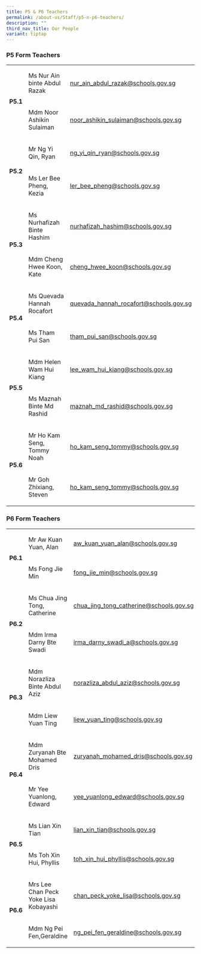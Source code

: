 ```yaml
---
title: P5 & P6 Teachers
permalink: /about-us/Staff/p5-n-p6-teachers/
description: ""
third_nav_title: Our People
variant: tiptap
---
```

<h3><strong>P5 Form Teachers</strong></h3>
<table style="minWidth: 75px">
<colgroup>
<col>
<col>
<col>
</colgroup>
<tbody>
<tr>
<td rowspan="2" colspan="1">
<p><strong>P5.1</strong>
</p>
</td>
<td rowspan="1" colspan="1">
<p>Ms Nur Ain binte Abdul Razak</p>
</td>
<td rowspan="1" colspan="1">
<p><a href="mailto:nur_ain_abdul_razak@schools.gov.sg" rel="noopener noreferrer nofollow" target="_blank">nur_ain_abdul_razak@schools.gov.sg</a>
</p>
</td>
</tr>
<tr>
<td rowspan="1" colspan="1">
<p>Mdm Noor Ashikin Sulaiman</p>
</td>
<td rowspan="1" colspan="1">
<p><a href="mailto:noor_ashikin_sulaiman@schools.gov.sg" rel="noopener noreferrer nofollow" target="_blank">noor_ashikin_sulaiman@schools.gov.sg</a>
</p>
</td>
</tr>
<tr>
<td rowspan="2" colspan="1">
<p><strong>P5.2</strong>
</p>
</td>
<td rowspan="1" colspan="1">
<p>Mr Ng Yi Qin, Ryan</p>
</td>
<td rowspan="1" colspan="1">
<p><a href="mailto:ng_yi_qin_ryan@schools.gov.sg" rel="noopener noreferrer nofollow" target="_blank">ng_yi_qin_ryan@schools.gov.sg</a>
</p>
</td>
</tr>
<tr>
<td rowspan="1" colspan="1">
<p>Ms Ler Bee Pheng, Kezia</p>
</td>
<td rowspan="1" colspan="1">
<p><a href="mailto:ler_bee_pheng@schools.gov.sg" rel="noopener noreferrer nofollow" target="_blank">ler_bee_pheng@schools.gov.sg</a>
</p>
</td>
</tr>
<tr>
<td rowspan="2" colspan="1">
<p><strong>P5.3 </strong>
<br>
</p>
</td>
<td rowspan="1" colspan="1">
<p>Ms Nurhafizah Binte Hashim</p>
</td>
<td rowspan="1" colspan="1">
<p><a href="mailto:nurhafizah_hashim@schools.gov.sg" rel="noopener noreferrer nofollow" target="_blank">nurhafizah_hashim@schools.gov.sg</a>
</p>
</td>
</tr>
<tr>
<td rowspan="1" colspan="1">
<p>Mdm Cheng Hwee Koon, Kate</p>
</td>
<td rowspan="1" colspan="1">
<p><a href="mailto:cheng_hwee_koon@schools.gov.sg" rel="noopener noreferrer nofollow" target="_blank">cheng_hwee_koon@schools.gov.sg</a>
</p>
</td>
</tr>
<tr>
<td rowspan="2" colspan="1">
<p><strong>P5.4 </strong>
<br>
</p>
</td>
<td rowspan="1" colspan="1">
<p>Ms Quevada Hannah Rocafort</p>
</td>
<td rowspan="1" colspan="1">
<p><a href="mailto:quevada_hannah_rocafort@schools.gov.sg" rel="noopener noreferrer nofollow" target="_blank">quevada_hannah_rocafort@schools.gov.sg</a>
</p>
</td>
</tr>
<tr>
<td rowspan="1" colspan="1">
<p>Ms Tham Pui San</p>
</td>
<td rowspan="1" colspan="1">
<p><a href="mailto:tham_pui_san@schools.gov.sg" rel="noopener noreferrer nofollow" target="_blank">tham_pui_san@schools.gov.sg</a>
</p>
</td>
</tr>
<tr>
<td rowspan="2" colspan="1">
<p><strong>P5.5</strong>
</p>
</td>
<td rowspan="1" colspan="1">
<p>Mdm Helen Wam Hui Kiang</p>
</td>
<td rowspan="1" colspan="1">
<p><a href="mailto:lee_wam_hui_kiang@schools.gov.sg" rel="noopener noreferrer nofollow" target="_blank">lee_wam_hui_kiang@schools.gov.sg</a>
</p>
</td>
</tr>
<tr>
<td rowspan="1" colspan="1">
<p>Ms Maznah Binte Md Rashid</p>
</td>
<td rowspan="1" colspan="1">
<p><a href="mailto:maznah_md_rashid@schools.gov.sg" rel="noopener noreferrer nofollow" target="_blank">maznah_md_rashid@schools.gov.sg</a>
</p>
</td>
</tr>
<tr>
<td rowspan="2" colspan="1">
<p><strong>P5.6 </strong>
<br>
</p>
</td>
<td rowspan="1" colspan="1">
<p>Mr Ho Kam Seng, Tommy Noah</p>
</td>
<td rowspan="1" colspan="1">
<p><a href="mailto:ho_kam_seng_tommy@schools.gov.sg" rel="noopener noreferrer nofollow" target="_blank">ho_kam_seng_tommy@schools.gov.sg</a>
</p>
</td>
</tr>
<tr>
<td rowspan="1" colspan="1">
<p>Mr Goh Zhixiang, Steven</p>
</td>
<td rowspan="1" colspan="1">
<p><a href="mailto:ho_kam_seng_tommy@schools.gov.sg" rel="noopener noreferrer nofollow" target="_blank">ho_kam_seng_tommy@schools.gov.sg</a>
</p>
</td>
</tr>
</tbody>
</table>
<h3><strong>P6 Form Teachers</strong></h3>
<table style="minWidth: 75px">
<colgroup>
<col>
<col>
<col>
</colgroup>
<tbody>
<tr>
<td rowspan="2" colspan="1">
<p><strong>P6.1 <br></strong>
</p>
</td>
<td rowspan="1" colspan="1">
<p>Mr Aw Kuan Yuan, Alan</p>
</td>
<td rowspan="1" colspan="1">
<p><a href="mailto:aw_kuan_yuan_alan@schools.gov.sg" rel="noopener noreferrer nofollow" target="_blank">aw_kuan_yuan_alan@schools.gov.sg</a>
</p>
</td>
</tr>
<tr>
<td rowspan="1" colspan="1">
<p>Ms Fong Jie Min</p>
</td>
<td rowspan="1" colspan="1">
<p><a href="mailto:fong_jie_min@schools.gov.sg" rel="noopener noreferrer nofollow" target="_blank">fong_jie_min@schools.gov.sg</a>
</p>
</td>
</tr>
<tr>
<td rowspan="2" colspan="1">
<p><strong>P6.2</strong>
</p>
</td>
<td rowspan="1" colspan="1">
<p>Ms Chua Jing Tong, Catherine</p>
</td>
<td rowspan="1" colspan="1">
<p><a href="mailto:chua_jing_tong_catherine@schools.gov.sg" rel="noopener noreferrer nofollow" target="_blank">chua_jing_tong_catherine@schools.gov.sg</a>
</p>
</td>
</tr>
<tr>
<td rowspan="1" colspan="1">
<p>Mdm Irma Darny Bte Swadi</p>
</td>
<td rowspan="1" colspan="1">
<p><a href="mailto:irma_darny_swadi_a@schools.gov.sg" rel="noopener noreferrer nofollow" target="_blank">irma_darny_swadi_a@schools.gov.sg</a>
</p>
</td>
</tr>
<tr>
<td rowspan="2" colspan="1">
<p><strong>P6.3 </strong>
<br>
</p>
</td>
<td rowspan="1" colspan="1">
<p>Mdm Norazliza Binte Abdul Aziz</p>
</td>
<td rowspan="1" colspan="1">
<p><a href="mailto:norazliza_abdul_aziz@schools.gov.sg" rel="noopener noreferrer nofollow" target="_blank">norazliza_abdul_aziz@schools.gov.sg</a>
</p>
</td>
</tr>
<tr>
<td rowspan="1" colspan="1">
<p>Mdm Liew Yuan Ting</p>
</td>
<td rowspan="1" colspan="1">
<p><a href="mailto:liew_yuan_ting@schools.gov.sg" rel="noopener noreferrer nofollow" target="_blank">liew_yuan_ting@schools.gov.sg</a>
</p>
</td>
</tr>
<tr>
<td rowspan="2" colspan="1">
<p><strong>P6.4 </strong>
<br>
</p>
</td>
<td rowspan="1" colspan="1">
<p>Mdm Zuryanah Bte Mohamed Dris</p>
</td>
<td rowspan="1" colspan="1">
<p><a href="mailto:zuryanah_mohamed_dris@schools.gov.sg" rel="noopener noreferrer nofollow" target="_blank">zuryanah_mohamed_dris@schools.gov.sg</a>
</p>
</td>
</tr>
<tr>
<td rowspan="1" colspan="1">
<p>Mr Yee Yuanlong, Edward</p>
</td>
<td rowspan="1" colspan="1">
<p><a href="mailto:yee_yuanlong_edward@schools.gov.sg" rel="noopener noreferrer nofollow" target="_blank">yee_yuanlong_edward@schools.gov.sg</a>
</p>
</td>
</tr>
<tr>
<td rowspan="2" colspan="1">
<p><strong>P6.5 </strong>
<br>
</p>
</td>
<td rowspan="1" colspan="1">
<p>Ms Lian Xin Tian</p>
</td>
<td rowspan="1" colspan="1">
<p><a href="mailto:lian_xin_tian@schools.gov.sg" rel="noopener noreferrer nofollow" target="_blank">lian_xin_tian@schools.gov.sg</a>
</p>
</td>
</tr>
<tr>
<td rowspan="1" colspan="1">
<p>Ms Toh Xin Hui, Phyllis</p>
</td>
<td rowspan="1" colspan="1">
<p><a href="mailto:toh_xin_hui_phyllis@schools.gov.sg" rel="noopener noreferrer nofollow" target="_blank">toh_xin_hui_phyllis@schools.gov.sg</a>
</p>
</td>
</tr>
<tr>
<td rowspan="2" colspan="1">
<p><strong>P6.6</strong>
</p>
</td>
<td rowspan="1" colspan="1">
<p>Mrs Lee Chan Peck Yoke Lisa Kobayashi</p>
</td>
<td rowspan="1" colspan="1">
<p><a href="mailto:chan_peck_yoke_lisa@schools.gov.sg" rel="noopener noreferrer nofollow" target="_blank">chan_peck_yoke_lisa@schools.gov.sg</a>
</p>
</td>
</tr>
<tr>
<td rowspan="1" colspan="1">
<p>Mdm Ng Pei Fen,Geraldine</p>
</td>
<td rowspan="1" colspan="1">
<p><a href="mailto:ng_pei_fen_geraldine@schools.gov.sg" rel="noopener noreferrer nofollow" target="_blank">ng_pei_fen_geraldine@schools.gov.sg</a>
</p>
</td>
</tr>
</tbody>
</table>
<p></p>